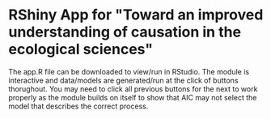 # RShiny App for "Toward an improved understanding of causation in the ecological sciences"

The app.R file can be downloaded to view/run in RStudio. The module is interactive and data/models are generated/run at the click of 
buttons thorughout. You may need to click all previous buttons for the next to work properly as the module builds on itself to show that AIC may not select the model
that describes the correct process.
